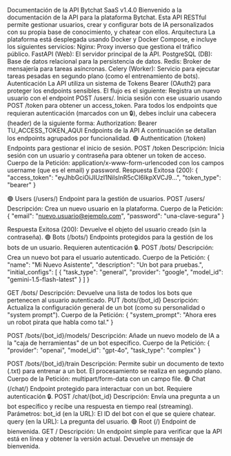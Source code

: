 Documentación de la API Bytchat SaaS v1.4.0
Bienvenido a la documentación de la API para la plataforma Bytchat. Esta API RESTful permite gestionar usuarios, crear y configurar bots de IA personalizados con su propia base de conocimiento, y chatear con ellos.
Arquitectura
La plataforma está desplegada usando Docker y Docker Compose, e incluye los siguientes servicios:
Nginx: Proxy inverso que gestiona el tráfico público.
FastAPI (Web): El servidor principal de la API.
PostgreSQL (DB): Base de datos relacional para la persistencia de datos.
Redis: Broker de mensajería para tareas asíncronas.
Celery (Worker): Servicio para ejecutar tareas pesadas en segundo plano (como el entrenamiento de bots).
Autenticación
La API utiliza un sistema de Tokens Bearer (OAuth2) para proteger los endpoints sensibles. El flujo es el siguiente:
Registra un nuevo  usuario con el endpoint POST /users/.
Inicia sesión con ese usuario usando POST /token para obtener un access_token.
Para todos los endpoints que requieran autenticación (marcados con un 🔒), debes incluir una cabecera (header) de la siguiente forma: Authorization: Bearer TU_ACCESS_TOKEN_AQUI
Endpoints de la API
A continuación se detallan los endpoints agrupados por funcionalidad.
🟢 Authentication (/token)
Endpoints para gestionar el inicio de sesión.
POST /token
Descripción: Inicia sesión con un usuario y contraseña para obtener un token de acceso.
Cuerpo de la Petición: application/x-www-form-urlencoded con los campos username (que es el email) y password.
Respuesta Exitosa (200):
{
  "access_token": "eyJhbGciOiJIUzI1NiIsInR5cCI6IkpXVCJ9...",
  "token_type": "bearer"
}


🟢 Users (/users/)
Endpoint para la gestión de usuarios.
POST /users/
Descripción: Crea un nuevo usuario en la plataforma.
Cuerpo de la Petición:
{
  "email": "nuevo.usuario@ejemplo.com",
  "password": "una-clave-segura"
}


Respuesta Exitosa (200): Devuelve el objeto del usuario creado (sin la contraseña).
🟢 Bots (/bots/)
Endpoints protegidos para la gestión de los bots de un usuario. Requieren autenticación 🔒.
POST /bots/
Descripción: Crea un nuevo bot para el usuario autenticado.
Cuerpo de la Petición:
{
  "name": "Mi Nuevo Asistente",
  "description": "Un bot para pruebas.",
  "initial_configs": [
    {
      "task_type": "general",
      "provider": "google",
      "model_id": "gemini-1.5-flash-latest"
    }
  ]
}


GET /bots/
Descripción: Devuelve una lista de todos los bots que pertenecen al usuario autenticado.
PUT /bots/{bot_id}
Descripción: Actualiza la configuración general de un bot (como su personalidad o "system prompt").
Cuerpo de la Petición:
{
  "system_prompt": "Ahora eres un robot pirata que habla como tal."
}


POST /bots/{bot_id}/models/
Descripción: Añade un nuevo modelo de IA a la "caja de herramientas" de un bot específico.
Cuerpo de la Petición:
{
  "provider": "openai",
  "model_id": "gpt-4o",
  "task_type": "complex"
}


POST /bots/{bot_id}/train
Descripción: Permite subir un documento de texto (.txt) para entrenar a un bot. El procesamiento se realiza en segundo plano.
Cuerpo de la Petición: multipart/form-data con un campo file.
🟢 Chat (/chat/)
Endpoint protegido para interactuar con un bot. Requiere autenticación 🔒.
POST /chat/{bot_id}
Descripción: Envía una pregunta a un bot específico y recibe una respuesta en tiempo real (streaming).
Parámetros:
bot_id (en la URL): El ID del bot con el que se quiere chatear.
query (en la URL): La pregunta del usuario.
🟢 Root (/)
Endpoint de bienvenida.
GET /
Descripción: Un endpoint simple para verificar que la API está en línea y obtener la versión actual. Devuelve un mensaje de bienvenida.